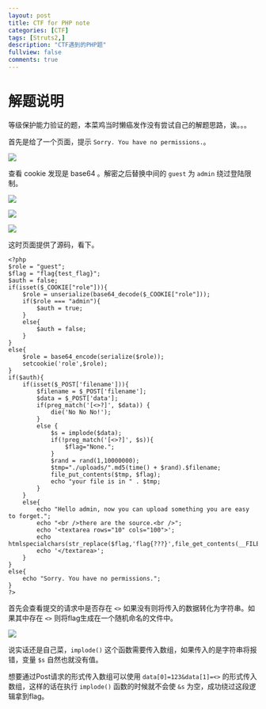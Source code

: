 ```yaml
---
layout: post
title: CTF for PHP note
categories: [CTF]
tags: [Struts2,]
description: "CTF遇到的PHP题"
fullview: false
comments: true
---
```


# 解题说明

等级保护能力验证的题，本菜鸡当时懒癌发作没有尝试自己的解题思路，诶。。。

首先是给了一个页面，提示 `Sorry. You have no permissions.`。

![](http://o8lgx56x1.bkt.clouddn.com/blog/img/ctfphp1.png)

查看 cookie 发现是 base64 。解密之后替换中间的 `guest` 为 `admin` 绕过登陆限制。

![](http://o8lgx56x1.bkt.clouddn.com/blog/img/ctfphp2.png)

![](http://o8lgx56x1.bkt.clouddn.com/blog/img/ctfphp3.png)

![](http://o8lgx56x1.bkt.clouddn.com/blog/img/ctfphp4.png)

这时页面提供了源码，看下。

    <?php
    $role = "guest";
    $flag = "flag{test_flag}";
    $auth = false;
    if(isset($_COOKIE["role"])){
        $role = unserialize(base64_decode($_COOKIE["role"]));
        if($role === "admin"){
            $auth = true;
        }
        else{
            $auth = false;
        }
    }
    else{
        $role = base64_encode(serialize($role));
        setcookie('role',$role);
    }
    if($auth){
        if(isset($_POST['filename'])){
            $filename = $_POST['filename'];
            $data = $_POST['data'];
            if(preg_match('[<>?]', $data)) {
                die('No No No!');
            }
            else {
                $s = implode($data);
                if(!preg_match('[<>?]', $s)){
                    $flag="None.";
                }
                $rand = rand(1,10000000);
                $tmp="./uploads/".md5(time() + $rand).$filename;
                file_put_contents($tmp, $flag);
                echo "your file is in " . $tmp;
            }
        }
        else{
            echo "Hello admin, now you can upload something you are easy to forget.";
            echo "<br />there are the source.<br />";
            echo '<textarea rows="10" cols="100">';
            echo htmlspecialchars(str_replace($flag,'flag{???}',file_get_contents(__FILE__)));
            echo '</textarea>';
        }
    }
    else{
        echo "Sorry. You have no permissions.";
    }
    ?>

首先会查看提交的请求中是否存在 `<>` 如果没有则将传入的数据转化为字符串。如果其中存在 `<>` 则将flag生成在一个随机命名的文件中。

![](http://o8lgx56x1.bkt.clouddn.com/blog/img/ctfphp7.png)

说实话还是自己菜，`implode()` 这个函数需要传入数组，如果传入的是字符串将报错，变量 `$s` 自然也就没有值。

想要通过Post请求的形式传入数组可以使用 `data[0]=123&data[1]=<>` 的形式传入数组，这样的话在执行 `implode()` 函数的时候就不会使 `&s` 为空，成功绕过这段逻辑拿到flag。